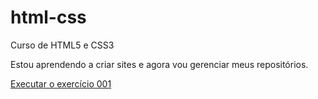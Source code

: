 # html-css
 Curso de HTML5 e CSS3

 Estou aprendendo a criar sites e agora vou gerenciar meus repositórios.

 <a href="https://vicentenicolaujr.github.io/html-css/exercicios/ex001/index.html">Executar o exercício 001</a>
